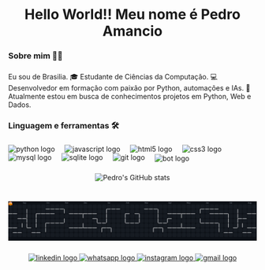 <h1 align="center">Hello World!! Meu nome é Pedro Amancio</h1>

###

<h3 align="left">Sobre mim 🧑‍💻</h3>

###

<p align="left">Eu sou de Brasilia.
  🎓 Estudante de Ciências da Computação.
  💻 Desenvolvedor em formação com paixão por Python, automações e IAs.
  🚀 Atualmente estou em busca de conhecimentos projetos em Python, Web e Dados.</p>

###

<h3 align="left">Linguagem e ferramentas 🛠</h3>

###

<div align="left">
  <img src="https://cdn.jsdelivr.net/gh/devicons/devicon/icons/python/python-original.svg" height="40" alt="python logo" />
  <img width="12" />
  <img src="https://cdn.jsdelivr.net/gh/devicons/devicon/icons/javascript/javascript-original.svg" height="40" alt="javascript logo" />
  <img width="12" />
  <img src="https://cdn.jsdelivr.net/gh/devicons/devicon/icons/html5/html5-original.svg" height="40" alt="html5 logo" />
  <img width="12" />
  <img src="https://cdn.jsdelivr.net/gh/devicons/devicon/icons/css3/css3-original.svg" height="40" alt="css3 logo" />
  <img width="12" />
  <img src="https://cdn.jsdelivr.net/gh/devicons/devicon/icons/mysql/mysql-original.svg" height="40" alt="mysql logo" />
  <img width="12" />
  <img src="https://cdn.jsdelivr.net/gh/devicons/devicon/icons/sqlite/sqlite-original.svg" height="40" alt="sqlite logo" />
  <img width="12" />
  <img src="https://cdn.jsdelivr.net/gh/devicons/devicon/icons/git/git-original.svg" height="40" alt="git logo" />
  <img width="12" />
  <img src="https://skillicons.dev/icons?i=bots" height="40" width="40" style="vertical-align: middle; object-fit: contain;" alt="bot logo" />
</div>


###

<div align="center">
  
  ![Pedro's GitHub stats](https://github-readme-stats.vercel.app/api?username=pedroamancio&show_icons=true&theme=tokyonight&include_all_commits=true&count_private=true&hide=issues,prs)

</div>

###

<br clear="both">

<picture>
  <source media="(prefers-color-scheme: dark)" srcset="[LINK-DO-DARK-SVG](https://raw.githubusercontent.com/Sonekas/Sonekas/refs/heads/output/pacman-contribution-graph.svg)">
  <source media="(prefers-color-scheme: light)" srcset="https://raw.githubusercontent.com/Sonekas/Sonekas/refs/heads/output/pacman-contribution-graph-dark.svg">
  <img alt="pacman contribution graph" src="https://raw.githubusercontent.com/Sonekas/Sonekas/refs/heads/output/pacman-contribution-graph-dark.svg">
</picture>



###

<div align="center">
  <a href="https://www.linkedin.com/in/pedro-amancio19/" target="_blank">
    <img src="https://img.shields.io/static/v1?message=LinkedIn&logo=linkedin&label=&color=0077B5&logoColor=white&labelColor=&style=for-the-badge" height="25" alt="linkedin logo"  />
  </a>
  <a href="https://wa.me/5561998495245" target="_blank">
    <img src="https://img.shields.io/static/v1?message=Whatsapp&logo=whatsapp&label=&color=25D366&logoColor=white&labelColor=&style=for-the-badge" height="25" alt="whatsapp logo"  />
  </a>
  <a href="https://www.instagram.com/pedro_amancio19/" target="_blank">
    <img src="https://img.shields.io/static/v1?message=Instagram&logo=instagram&label=&color=E4405F&logoColor=white&labelColor=&style=for-the-badge" height="25" alt="instagram logo"  />
  </a>
  <a href="pedrohenriqueamancio@gmail.com" target="_blank">
    <img src="https://img.shields.io/static/v1?message=Gmail&logo=gmail&label=&color=D14836&logoColor=white&labelColor=&style=for-the-badge" height="25" alt="gmail logo"  />
  </a>
</div>

###
